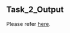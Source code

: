 ## Task_2_Output

Please refer [here](https://docs.google.com/document/d/1szMY5TcPy3QNJ3CcdOK4lfUMmsVRDxp32u695jYn6MI/view).
